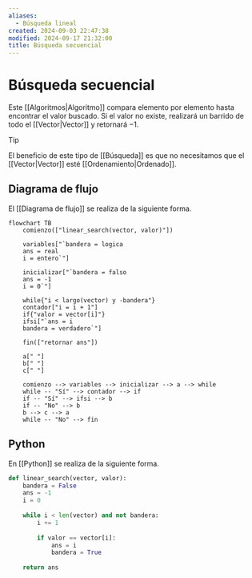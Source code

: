 ```yaml
---
aliases:
  - Búsqueda lineal
created: 2024-09-03 22:47:38
modified: 2024-09-17 21:32:00
title: Búsqueda secuencial
---
```


# Búsqueda secuencial

Este [[Algoritmos|Algoritmo]] compara elemento por elemento hasta encontrar el valor buscado. Si el valor no existe, realizará un barrido de todo el [[Vector|Vector]] y retornará $-1$.

> [!tip]
> El beneficio de este tipo de [[Búsqueda]] es que no necesitamos que el [[Vector|Vector]] esté [[Ordenamiento|Ordenado]].

## Diagrama de flujo

El [[Diagrama de flujo]] se realiza de la siguiente forma.

```mermaid
flowchart TB
	comienzo(["linear_search(vector, valor)"])
    
	variables["`bandera = logica
	ans = real
	i = entero`"]
	
	inicializar["`bandera = falso
	ans = -1
	i = 0`"]
	
	while{"i < largo(vector) y -bandera"}
	contador["i = i + 1"]
	if{"valor = vector[i]"}
	ifsi["`ans = i
	bandera = verdadero`"]
	
	fin(["retornar ans"])
	
	a[" "]
	b[" "]
	c[" "]
    
	comienzo --> variables --> inicializar --> a --> while
	while -- "Sí" --> contador --> if
	if -- "Sí" --> ifsi --> b
	if -- "No" --> b
	b --> c --> a
	while -- "No" --> fin
```

## Python

En [[Python]] se realiza de la siguiente forma.

```python
def linear_search(vector, valor):
    bandera = False
    ans = -1
    i = 0
    
    while i < len(vector) and not bandera:
        i += 1
        
        if valor == vector[i]:
            ans = i
            bandera = True
    
    return ans
```
